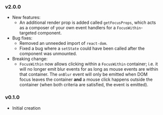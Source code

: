 ### v2.0.0

*   New features:
    *   An additional render prop is added called `getFocusProps`, which acts as a composer of your own event handlers for a `FocusWithin`-targeted component.
*   Bug fixes:
    *   Removed an unneeded import of `react-dom`.
    *   Fixed a bug where a `setState` could have been called after the component was unmounted.
*   Breaking change:
    *   `FocusWithin` now allows clicking within a `FocusWithin` container; i.e. it will no longer emit blur events for as long as mouse events are within that container. The `onBlur` event will only be emitted when DOM focus leaves the container **and** a mouse click happens outside the container (when both criteria are satisfied, the event is emitted).

### v0.1.0

*   Initial creation
